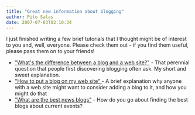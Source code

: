 ```yaml
---
title: "Great new information about blogging"
author: Pito Salas
date: 2007-07-03T02:10:34
---
```




I just finished writing a few brief tutorials that I thought might be of
interest to you and, well, everyone. Please check them out - if you find them
useful, please pass them on to your friends!

  * ["What's the difference between a blog and a web site?"](<http://www.squidoo.com/differenceblogandwebsite/>) - That perennial question that people first discovering blogging often ask. My short and sweet explanation.
  * ["How to put a blog on my web site" ](<http://www.squidoo.com/blogonwebsite/>)- A brief explanation why anyone with a web site might want to consider adding a blog to it, and how you might do that
  * ["What are the best news blogs"](<http://www.squidoo.com/bestnewsblogs/>) - How do you go about finding the best blogs about current events?


